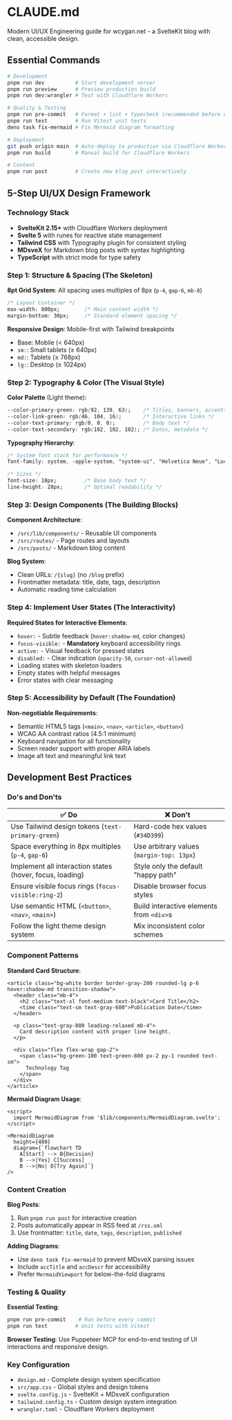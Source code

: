 # CLAUDE.md

Modern UI/UX Engineering guide for wcygan.net - a SvelteKit blog with clean, accessible design.

## Essential Commands

```bash
# Development
pnpm run dev          # Start development server
pnpm run preview      # Preview production build
pnpm run dev:wrangler # Test with Cloudflare Workers

# Quality & Testing
pnpm run pre-commit   # Format + lint + typecheck (recommended before commits)
pnpm run test         # Run Vitest unit tests
deno task fix-mermaid # Fix Mermaid diagram formatting

# Deployment
git push origin main  # Auto-deploy to production via Cloudflare Workers
pnpm run build        # Manual build for Cloudflare Workers

# Content
pnpm run post         # Create new blog post interactively
```

## 5-Step UI/UX Design Framework

### Technology Stack
- **SvelteKit 2.15+** with Cloudflare Workers deployment
- **Svelte 5** with runes for reactive state management
- **Tailwind CSS** with Typography plugin for consistent styling
- **MDsveX** for Markdown blog posts with syntax highlighting
- **TypeScript** with strict mode for type safety

### Step 1: Structure & Spacing (The Skeleton)

**8pt Grid System**: All spacing uses multiples of 8px (`p-4`, `gap-6`, `mb-8`)
```css
/* Layout Container */
max-width: 800px;        /* Main content width */
margin-bottom: 30px;     /* Standard element spacing */
```

**Responsive Design**: Mobile-first with Tailwind breakpoints
- Base: Mobile (< 640px)
- `sm:`: Small tablets (≥ 640px)
- `md:`: Tablets (≥ 768px)
- `lg:`: Desktop (≥ 1024px)

### Step 2: Typography & Color (The Visual Style)

**Color Palette** (Light theme):
```css
--color-primary-green: rgb(92, 139, 63);    /* Titles, banners, accents */
--color-link-green: rgb(46, 104, 16);       /* Interactive links */
--color-text-primary: rgb(0, 0, 0);         /* Body text */
--color-text-secondary: rgb(102, 102, 102); /* Dates, metadata */
```

**Typography Hierarchy**:
```css
/* System font stack for performance */
font-family: system, -apple-system, "system-ui", "Helvetica Neue", "Lucida Grande", sans-serif;

/* Sizes */
font-size: 18px;         /* Base body text */
line-height: 28px;       /* Optimal readability */
```

### Step 3: Design Components (The Building Blocks)

**Component Architecture**:
- `/src/lib/components/` - Reusable UI components
- `/src/routes/` - Page routes and layouts
- `/src/posts/` - Markdown blog content

**Blog System**:
- Clean URLs: `/{slug}` (no `/blog` prefix)
- Frontmatter metadata: title, date, tags, description
- Automatic reading time calculation

### Step 4: Implement User States (The Interactivity)

**Required States for Interactive Elements**:
- `hover:` - Subtle feedback (`hover:shadow-md`, color changes)
- `focus-visible:` - **Mandatory** keyboard accessibility rings
- `active:` - Visual feedback for pressed states
- `disabled:` - Clear indication (`opacity-50`, `cursor-not-allowed`)
- Loading states with skeleton loaders
- Empty states with helpful messages
- Error states with clear messaging

### Step 5: Accessibility by Default (The Foundation)

**Non-negotiable Requirements**:
- Semantic HTML5 tags (`<main>`, `<nav>`, `<article>`, `<button>`)
- WCAG AA contrast ratios (4.5:1 minimum)
- Keyboard navigation for all functionality
- Screen reader support with proper ARIA labels
- Image alt text and meaningful link text

## Development Best Practices

### Do's and Don'ts

| ✅ **Do** | ❌ **Don't** |
|-----------|-------------|
| Use Tailwind design tokens (`text-primary-green`) | Hard-code hex values (`#34D399`) |
| Space everything in 8px multiples (`p-4`, `gap-6`) | Use arbitrary values (`margin-top: 13px`) |
| Implement all interaction states (hover, focus, loading) | Style only the default "happy path" |
| Ensure visible focus rings (`focus-visible:ring-2`) | Disable browser focus styles |
| Use semantic HTML (`<button>`, `<nav>`, `<main>`) | Build interactive elements from `<div>`s |
| Follow the light theme design system | Mix inconsistent color schemes |

### Component Patterns

**Standard Card Structure**:
```svelte
<article class="bg-white border border-gray-200 rounded-lg p-6 hover:shadow-md transition-shadow">
  <header class="mb-4">
    <h2 class="text-xl font-medium text-black">Card Title</h2>
    <time class="text-sm text-gray-600">Publication Date</time>
  </header>
  
  <p class="text-gray-800 leading-relaxed mb-4">
    Card description content with proper line height.
  </p>
  
  <div class="flex flex-wrap gap-2">
    <span class="bg-green-100 text-green-800 px-2 py-1 rounded text-sm">
      Technology Tag
    </span>
  </div>
</article>
```

**Mermaid Diagram Usage**:
```svelte
<script>
  import MermaidDiagram from '$lib/components/MermaidDiagram.svelte';
</script>

<MermaidDiagram
  height={400}
  diagram={`flowchart TD
    A[Start] --> B{Decision}
    B -->|Yes| C[Success]
    B -->|No| D[Try Again]`}
/>
```

### Content Creation

**Blog Posts**:
1. Run `pnpm run post` for interactive creation
2. Posts automatically appear in RSS feed at `/rss.xml`
3. Use frontmatter: `title`, `date`, `tags`, `description`, `published`

**Adding Diagrams**:
- Use `deno task fix-mermaid` to prevent MDsveX parsing issues
- Include `accTitle` and `accDescr` for accessibility
- Prefer `MermaidViewport` for below-the-fold diagrams

### Testing & Quality

**Essential Testing**:
```bash
pnpm run pre-commit    # Run before every commit
pnpm run test         # Unit tests with Vitest
```

**Browser Testing**: Use Puppeteer MCP for end-to-end testing of UI interactions and responsive design.

### Key Configuration

- `design.md` - Complete design system specification
- `src/app.css` - Global styles and design tokens
- `svelte.config.js` - SvelteKit + MDsveX configuration
- `tailwind.config.ts` - Custom design system integration
- `wrangler.toml` - Cloudflare Workers deployment

